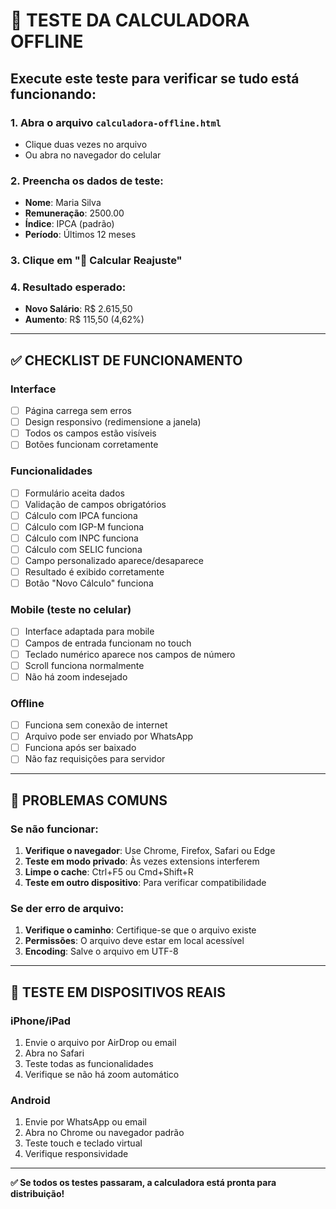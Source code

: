 # 🧪 TESTE DA CALCULADORA OFFLINE

## Execute este teste para verificar se tudo está funcionando:

### 1. Abra o arquivo `calculadora-offline.html`
   - Clique duas vezes no arquivo
   - Ou abra no navegador do celular

### 2. Preencha os dados de teste:
   - **Nome**: Maria Silva
   - **Remuneração**: 2500.00
   - **Índice**: IPCA (padrão)
   - **Período**: Últimos 12 meses

### 3. Clique em "🧮 Calcular Reajuste"

### 4. Resultado esperado:
   - **Novo Salário**: R$ 2.615,50
   - **Aumento**: R$ 115,50 (4,62%)

---

## ✅ CHECKLIST DE FUNCIONAMENTO

### Interface
- [ ] Página carrega sem erros
- [ ] Design responsivo (redimensione a janela)
- [ ] Todos os campos estão visíveis
- [ ] Botões funcionam corretamente

### Funcionalidades
- [ ] Formulário aceita dados
- [ ] Validação de campos obrigatórios
- [ ] Cálculo com IPCA funciona
- [ ] Cálculo com IGP-M funciona
- [ ] Cálculo com INPC funciona
- [ ] Cálculo com SELIC funciona
- [ ] Campo personalizado aparece/desaparece
- [ ] Resultado é exibido corretamente
- [ ] Botão "Novo Cálculo" funciona

### Mobile (teste no celular)
- [ ] Interface adaptada para mobile
- [ ] Campos de entrada funcionam no touch
- [ ] Teclado numérico aparece nos campos de número
- [ ] Scroll funciona normalmente
- [ ] Não há zoom indesejado

### Offline
- [ ] Funciona sem conexão de internet
- [ ] Arquivo pode ser enviado por WhatsApp
- [ ] Funciona após ser baixado
- [ ] Não faz requisições para servidor

---

## 🚨 PROBLEMAS COMUNS

### Se não funcionar:
1. **Verifique o navegador**: Use Chrome, Firefox, Safari ou Edge
2. **Teste em modo privado**: Às vezes extensions interferem
3. **Limpe o cache**: Ctrl+F5 ou Cmd+Shift+R
4. **Teste em outro dispositivo**: Para verificar compatibilidade

### Se der erro de arquivo:
1. **Verifique o caminho**: Certifique-se que o arquivo existe
2. **Permissões**: O arquivo deve estar em local acessível
3. **Encoding**: Salve o arquivo em UTF-8

---

## 📱 TESTE EM DISPOSITIVOS REAIS

### iPhone/iPad
1. Envie o arquivo por AirDrop ou email
2. Abra no Safari
3. Teste todas as funcionalidades
4. Verifique se não há zoom automático

### Android
1. Envie por WhatsApp ou email
2. Abra no Chrome ou navegador padrão
3. Teste touch e teclado virtual
4. Verifique responsividade

---

**✅ Se todos os testes passaram, a calculadora está pronta para distribuição!**
